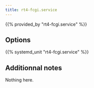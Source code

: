 ```yaml
---
title: rt4-fcgi.service
---
```


{{% provided_by "rt4-fcgi.service" %}}

## Options

{{% systemd_unit "rt4-fcgi.service" %}}

## Additionnal notes

Nothing here.